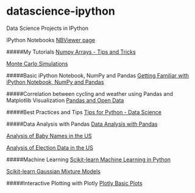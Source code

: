 # datascience-ipython
Data Science Projects in IPython

IPython Notebooks
<a href="http://nbviewer.ipython.org/github/neo-anderson/datascience-ipython/tree/master/" target="_blank">NBViewer page</a>

#####My Tutorials
<a href="http://nbviewer.ipython.org/github/neo-anderson/datascience-ipython/blob/master/Numpy%20Arrays%20-%20Tips%20and%20Tricks.ipynb" target="_blank">Numpy Arrays - Tips and Tricks</a>

<a href="http://nbviewer.ipython.org/github/neo-anderson/datascience-ipython/blob/master/Monte%20Carlo%20Simulations.ipynb" target="_blank">Monte Carlo Simulations</a>

#####Basic iPython Notebook, NumPy and Pandas
<a href="http://nbviewer.ipython.org/github/neo-anderson/datascience-ipython/blob/master/First%20and%20Test.ipynb" target="_blank">Getting Familiar with iPython Notebook, NumPy and Pandas</a>

#####Correlation between cycling and weather using Pandas and Matplotlib Visualization
<a href="http://nbviewer.ipython.org/github/neo-anderson/datascience-ipython/blob/master/Pandas%20and%20Open%20Data.ipynb" target="_blank">Pandas and Open Data</a>

#####Best Practices and Tips
<a href="http://nbviewer.ipython.org/github/neo-anderson/datascience-ipython/blob/master/Tips%20for%20Python%20-%20Data%20Science.ipynb" target="_blank">Tips for Python - Data Science</a>

#####Data Analysis with Pandas
<a href="http://nbviewer.ipython.org/github/neo-anderson/datascience-ipython/blob/master/Data%20Analysis%20with%20Pandas.ipynb" target="_blank">Data Analysis with Pandas</a>

<a href="http://nbviewer.ipython.org/github/neo-anderson/datascience-ipython/blob/master/Data%20Analysis%20with%20Pandas%20-%20Baby%20Names.ipynb" target="_blank">Analysis of Baby Names in the US</a>

<a href="http://nbviewer.ipython.org/github/neo-anderson/datascience-ipython/blob/master/Data%20Analaysis%20with%20Pandas%20-%20ElectionData.ipynb" target="_blank">Analysis of Election Data in the US</a>

#####Machine Learning
<a href="http://nbviewer.ipython.org/github/neo-anderson/datascience-ipython/blob/master/scikit-learn%20-%20Machine%20Learning%20in%20Python.ipynb">Scikit-learn Machine Learning in Python</a>

<a href="http://nbviewer.ipython.org/github/neo-anderson/datascience-ipython/blob/master/scikit-learn%20-%20GMM.ipynb">Scikit-learn Gaussian Mixture Models</a>

#####Interactive Plotting with Plotly
<a href="http://nbviewer.ipython.org/github/neo-anderson/datascience-ipython/blob/master/Interactive%20plots%20using%20Plotly.ipynb" target="_blank">Plotly Basic Plots</a>
